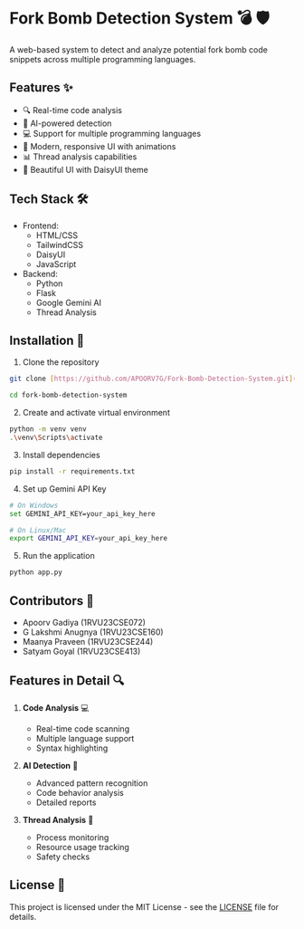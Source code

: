 # Fork Bomb Detection System 💣 🛡️

A web-based system to detect and analyze potential fork bomb code snippets across multiple programming languages.

## Features ✨

- 🔍 Real-time code analysis
- 🤖 AI-powered detection
- 💻 Support for multiple programming languages
- 🎨 Modern, responsive UI with animations
- 📊 Thread analysis capabilities
- 🌈 Beautiful UI with DaisyUI theme

## Tech Stack 🛠️

- Frontend:
  - HTML/CSS
  - TailwindCSS
  - DaisyUI
  - JavaScript
- Backend:
  - Python
  - Flask
  - Google Gemini AI
  - Thread Analysis


## Installation 🚀

1. Clone the repository
```bash
git clone [https://github.com/APOORV7G/Fork-Bomb-Detection-System.git](https://github.com/APOORV7G/Fork-Bomb-Detection-System.git)

cd fork-bomb-detection-system
```
2. Create and activate virtual environment
```bash
python -m venv venv
.\venv\Scripts\activate
```

3. Install dependencies
```bash
pip install -r requirements.txt
```

4. Set up Gemini API Key
```bash
# On Windows
set GEMINI_API_KEY=your_api_key_here

# On Linux/Mac
export GEMINI_API_KEY=your_api_key_here
```

5. Run the application
```bash
python app.py
```


## Contributors 👥

- Apoorv Gadiya (1RVU23CSE072)
- G Lakshmi Anugnya (1RVU23CSE160)
- Maanya Praveen (1RVU23CSE244)
- Satyam Goyal (1RVU23CSE413)

## Features in Detail 🔍

1. **Code Analysis** 💻
   - Real-time code scanning
   - Multiple language support
   - Syntax highlighting

2. **AI Detection** 🤖
   - Advanced pattern recognition
   - Code behavior analysis
   - Detailed reports

3. **Thread Analysis** 🧵
   - Process monitoring
   - Resource usage tracking
   - Safety checks


## License 📄

This project is licensed under the MIT License - see the [LICENSE](LICENSE) file for details.

